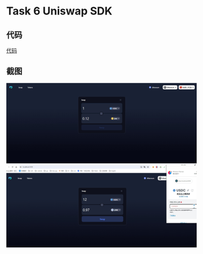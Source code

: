 
# Task 6 Uniswap SDK

## 代码

[代码](https://github.com/LittleMoreInteresting/swap_dex)

## 截图
![text](20240713172104.png) 
![text](20240713182002.png)